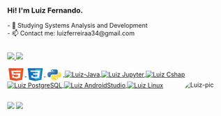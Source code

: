 ### Hi! I'm Luiz Fernando.

<div align="left">
- 🌱 Studying Systems Analysis and Development<br>
- 📫 Contact me: luizferreiraa34@gmail.com<br>
</div>

##

<div align="left">
  <a href="https://github.com/luizferreiira">
  <img height="180em" src="https://github-readme-stats.vercel.app/api?username=luizferreiira&show_icons=true&theme=tokyonight&include_all_commits=true&count_private=true"/>
  <img height="180em" src="https://github-readme-stats.vercel.app/api/top-langs/?username=luizferreiira&layout=compact&langs_count=7&theme=tokyonight"/>
</div>
  
  <div style="display: inline_block"><br>
  <img align="center" alt="Luiz-HTML" height="30" width="40" src="https://raw.githubusercontent.com/devicons/devicon/master/icons/html5/html5-original.svg">
  <img align="center" alt="Luiz-CSS" height="30" width="40" src="https://raw.githubusercontent.com/devicons/devicon/master/icons/css3/css3-original.svg">
  <img align="center" alt="Luiz-Python" height="30" width="40" src="https://raw.githubusercontent.com/devicons/devicon/master/icons/python/python-original.svg">
  <img align="center" alt="Luiz-Java" height="30" width="40" src="https://cdn.jsdelivr.net/gh/devicons/devicon/icons/java/java-original.svg">
  <img align="center" alt="Luiz Jupyter" height="30" width="40" src="https://cdn.jsdelivr.net/gh/devicons/devicon/icons/jupyter/jupyter-original-wordmark.svg">
  <img align="center" alt="Luiz Cshap" height="30" width="40" src="https://cdn.jsdelivr.net/gh/devicons/devicon/icons/csharp/csharp-original.svg">
  <img align="center" alt="Luiz PostgreSQL" height="30" width="40" src="https://cdn.jsdelivr.net/gh/devicons/devicon/icons/postgresql/postgresql-original-wordmark.svg">
  <img align="center" alt="Luiz AndroidStudio" height="30" width="40" src="https://cdn.jsdelivr.net/gh/devicons/devicon/icons/androidstudio/androidstudio-original.svg">
    <img align="center" alt="Luiz Linux" height="30" width="40" src="https://cdn.jsdelivr.net/gh/devicons/devicon/icons/linux/linux-original.svg">
  <img align="right" alt="Luiz-pic" height="110" width="100" style="border-radius:30px;" src="https://c.tenor.com/zfOufFs6IKwAAAAd/miranha.gif">
</div>
  
##
  
<div> 
  <a href="https://www.instagram.com/luiz.ferreiira/" target="_blank"><img src="https://img.shields.io/badge/-Instagram-%23E4405F?style=for-the-badge&logo=instagram&logoColor=white" target="_blank"></a>
  <a href="https://www.linkedin.com/in/luiz-fernando-428b441b3/" target="_blank"><img src="https://img.shields.io/badge/-LinkedIn-%230077B5?style=for-the-badge&logo=linkedin&logoColor=white" target="_blank"></a>

